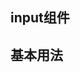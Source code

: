 <script setup>
    import demo1 from "./demo1.vue"
    import preview from "@/components/preview.vue"
</script>

## input组件
 
## 基本用法
<demo1/>
<preview type="input" types="demo1"/>